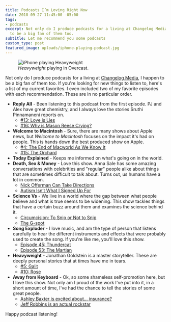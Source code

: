 ```yaml
---
title: Podcasts I’m Loving Right Now
date: 2018-09-27 11:45:00 -05:00
tags:
- podcasts
excerpt: Not only do I produce podcasts for a living at Changelog Media, I happen
  to be a big fan of them too.
subtitle: Let me recommend you some podcasts
custom_type: post
featured_image: uploads/iphone-playing-podcast.jpg
---
```


<figure class="extendout">
  <img src="{{ site.url }}/uploads/iphone-playing-podcast.jpg" alt="iPhone playing Heavyweight">
  <figcaption><em>Heavyweight</em> playing in Overcast.</figcaption>
</figure>

Not only do I produce podcasts for a living at [Changelog Media](https://changelog.com/), I happen to be a big fan of them too. If you're looking for new things to listen to, here's a list of my current favorites. I even included two of my favorite episodes with each recommendation. These are in no particular order.

- **Reply All** - Been listening to this podcast from the first episode. PJ and Alex have great chemistry, and I always love the stories Sruthi Pinnamaneni reports on.
  - [#13: Love is Lies](https://www.gimletmedia.com/reply-all/13-love-is-lies)
  - [#16: Why is Mason Reese Crying?](https://www.gimletmedia.com/reply-all/16-why-is-mason-reese-crying)
- **Welcome to Macintosh** - Sure, there are many shows about Apple news, but *Welcome to Macintosh* focuses on the impact it's had on people. This is hands down the best produced show on Apple.
  - [#4: The End of Macworld As We Know It](https://www.macintosh.fm/episodes/4)
  - [#15: The Orchard](https://www.macintosh.fm/episodes/15)
- **Today Explained** - Keeps me informed on what's going on in the world.
- **Death, Sex & Money** - Love this show. Anna Sale has some amazing conversations with celebrities and "regular" people alike about things that are sometimes difficult to talk about. Turns out, us humans have a lot in common.
  - [Nick Offerman Can Take Directions](http://www.wnycstudios.org/story/nick-offerman-death-sex-money/)
  - [Autism Isn’t What I Signed Up For](http://www.wnyc.org/story/autism-death-sex-money/)
- **Science Vs** - We live in a world where the gap between what people believe and what is true seems to be widening. This show tackles things that have a certain buzz around them and examines the science behind it.
  - [Circumcision: To Snip or Not to Snip](https://www.gimletmedia.com/science-vs/circumcision-to-snip-or-not-to-snip)
  - [The G-spot](https://www.gimletmedia.com/science-vs/6-the-g-spot)
- **Song Exploder** - I love music, and am the type of person that listens carefully to hear the different instruments and effects that were probably used to create the song. If you're like me, you'll love this show.
  - [Episode 45: Thundercat](http://songexploder.net/thundercat)
  - [Episode 53: The Martian](http://songexploder.net/the-martian)
- **Heavyweight** - Jonathan Goldstein is a master storyteller. These are deeply personal stories that at times have me in tears. 
  - [#5: Galit](https://www.gimletmedia.com/heavyweight/5-galit)
  - [#10: Rose](https://www.gimletmedia.com/heavyweight/10-rose)
- **Away from Keyboard** - Ok, so some shameless self-promotion here, but I love this show. Not only am I proud of the work I've put into it, in a short amount of time, I've had the chance to tell the stories of some great people.
  - [Ashley Baxter is excited about… insurance?](https://changelog.com/afk/3)
  - [Jeff Robbins is an actual rockstar](https://changelog.com/afk/4)

Happy podcast listening!

